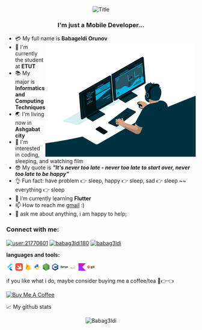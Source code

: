 <!-- <h1 align="center">Hi 👋, I'm Babag3ldi</h1> -->


<div align="center">
  <img src="https://readme-typing-svg.herokuapp.com?font=Architects+Daughter&color=%2338C2FF&size=50&center=true&vCenter=true&height=60&width=600&lines=Heyyy!+I'm+Babageldi+%3C3;Welcome+to+my+profile!" alt="Title"></img>
</div>

<h3 align="center">I'm just a Mobile Developer...</h3>

<!-- <p align="left"> <img src="https://komarev.com/ghpvc/?username=babageldi&label=Profile%20views&color=0e75b6&style=flat" alt="babageldi" /> </p> -->


- :credit_card: My full name is **Babageldi Orunov** <img src="https://github.com/Babag3ldi/operating-system/blob/main/assets/code.gif?raw=true" width="400" align="right"/>
- :school: I'm currently the student at **ETUT**
- :books: My major is **Informatics and Computing Techniques**
- :earth_asia: I'm living now in **Ashgabat city**
- :monocle_face: I'm interested in coding, sleeping, and watching film
- :sunglasses: My quote is **_"It's never too late - never too late to start over, never too late to be happy"_**
- :ok_hand: Fun fact: have problem :point_right: sleep, happy :point_right: sleep, sad :point_right: sleep ~~ everything :point_right: sleep
- 🌱 I’m currently learning **Flutter**
- 📫 How to reach me [gmail](babageldiorunov@gmail.com) :)
- 💬 ask me about anything, i am happy to help;


<!--   <img align="right" alt="GIF" src="https://i.pinimg.com/originals/df/1a/ff/df1aff8395678d11b99b575f0e3b19d5.gif" width="500" height="320" /> -->
  



<h3 align="left">Connect with me:</h3>
<p align="left">
<a href="https://stackoverflow.com/users/user:21770601" target="blank"><img align="center" src="https://raw.githubusercontent.com/rahuldkjain/github-profile-readme-generator/master/src/images/icons/Social/stack-overflow.svg" alt="user:21770601" height="30" width="40" /></a>
<a href="https://instagram.com/babag3ldi180" target="blank"><img align="center" src="https://raw.githubusercontent.com/rahuldkjain/github-profile-readme-generator/master/src/images/icons/Social/instagram.svg" alt="babag3ldi180" height="30" width="40" /></a>
<a href="https://medium.com/babag3ldi" target="blank"><img align="center" src="https://raw.githubusercontent.com/rahuldkjain/github-profile-readme-generator/master/src/images/icons/Social/medium.svg" alt="babag3ldi" height="30" width="40" /></a>
</p>


**languages and tools:**  

<code><img height="20" src="https://raw.githubusercontent.com/github/explore/80688e429a7d4ef2fca1e82350fe8e3517d3494d/topics/flutter/flutter.png"></code>
<code><img height="20" src="https://raw.githubusercontent.com/github/explore/80688e429a7d4ef2fca1e82350fe8e3517d3494d/topics/swift/swift.png"></code>
<code><img height="20" src="https://raw.githubusercontent.com/github/explore/80688e429a7d4ef2fca1e82350fe8e3517d3494d/topics/firebase/firebase.png"></code>
<code><img height="20" src="https://raw.githubusercontent.com/github/explore/5c058a388828bb5fde0bcafd4bc867b5bb3f26f3/topics/python/python.png"></code>
<code><img height="20" src="https://raw.githubusercontent.com/github/explore/80688e429a7d4ef2fca1e82350fe8e3517d3494d/topics/nodejs/nodejs.png"></code>
<code><img height="20" src="https://raw.githubusercontent.com/github/explore/80688e429a7d4ef2fca1e82350fe8e3517d3494d/topics/cpp/cpp.png"></code>
<code><img height="20" src="https://raw.githubusercontent.com/github/explore/80688e429a7d4ef2fca1e82350fe8e3517d3494d/topics/django/django.png"></code>
<code><img height="20" src="https://raw.githubusercontent.com/github/explore/80688e429a7d4ef2fca1e82350fe8e3517d3494d/topics/mysql/mysql.png"></code>
<code><img height="20" src="https://raw.githubusercontent.com/github/explore/80688e429a7d4ef2fca1e82350fe8e3517d3494d/topics/kotlin/kotlin.png"></code>
<code><img height="20" src="https://raw.githubusercontent.com/github/explore/80688e429a7d4ef2fca1e82350fe8e3517d3494d/topics/git/git.png"></code>

<!-- 📊 **this week i spent my time on:**
<!--START_SECTION:waka-->


<!-- Flutter      5 hrs 30 mins   ████████████░░░░░░░░░░░░░   48.04 %
SWIFT        2 hrs 44 mins   ██████░░░░░░░░░░░░░░░░░░░   23.83 %
Firebase     2 hrs 17 mins   █████░░░░░░░░░░░░░░░░░░░░   19.90 %
Other        21 mins         ▓░░░░░░░░░░░░░░░░░░░░░░░░   03.12 % -->
<!--END_SECTION:waka-->

if you like what i do, maybe consider buying me a coffee/tea 🥺👉👈

<a href="https://www.buymeacoffee.com/abhisheknaiidu" target="_blank"><img src="https://cdn.buymeacoffee.com/buttons/v2/default-red.png" alt="Buy Me A Coffee" width="150" ></a>

<!-- 🚧 **my todolist stats:**
<!-- TODO-IST:START -->
<!-- 🏆  7,995 Karma Points            -->
<!-- 🌸  Completed 0 tasks today           
✅  Completed 673 tasks so far           
⏳  Longest streak is 10 days -->
<!-- TODO-IST:END -->


📈 My github stats

<p align="center"> <img src="https://github-readme-stats.vercel.app/api?username=babag3ldi&show_icons=true&locale=en&theme=blue-green" alt="Babag3ldi" />





